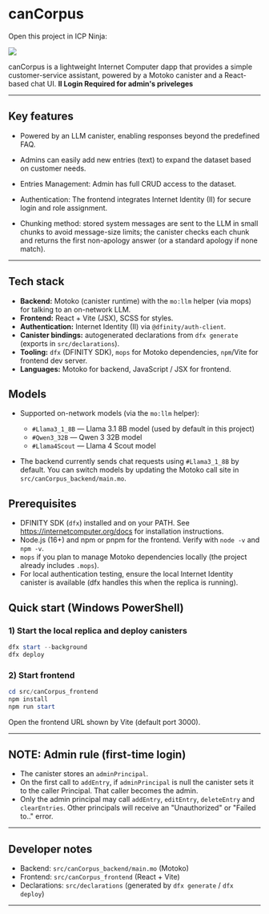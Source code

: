 # canCorpus
Open this project in ICP Ninja:

[![](https://icp.ninja/assets/open.svg)](https://icp.ninja/i?g=https://github.com/XenomLight/canCorpus)

canCorpus is a lightweight Internet Computer dapp that provides a simple customer-service assistant, powered by a Motoko canister and a React-based chat UI. **II Login Required for admin's priveleges**

---

## Key features

- Powered by an LLM canister, enabling responses beyond the predefined FAQ.

- Admins can easily add new entries (text) to expand the dataset based on customer needs.

- Entries Management: Admin has full CRUD access to the dataset.

- Authentication: The frontend integrates Internet Identity (II) for secure login and role assignment.

- Chunking method: stored system messages are sent to the LLM in small chunks to avoid message-size limits; the canister checks each chunk and returns the first non-apology answer (or a standard apology if none match).
---

## Tech stack

- **Backend:** Motoko (canister runtime) with the `mo:llm` helper (via mops) for talking to an on-network LLM.
- **Frontend:** React + Vite (JSX), SCSS for styles.
- **Authentication:** Internet Identity (II) via `@dfinity/auth-client`.
- **Canister bindings:** autogenerated declarations from `dfx generate` (exports in `src/declarations`).
- **Tooling:** `dfx` (DFINITY SDK), `mops` for Motoko dependencies, `npm`/Vite for frontend dev server.
- **Languages:** Motoko for backend, JavaScript / JSX for frontend.

## Models

- Supported on-network models (via the `mo:llm` helper):
	- `#Llama3_1_8B` — Llama 3.1 8B model (used by default in this project)
	- `#Qwen3_32B` — Qwen 3 32B model
	- `#Llama4Scout` — Llama 4 Scout model

- The backend currently sends chat requests using `#Llama3_1_8B` by default. You can switch models by updating the Motoko call site in `src/canCorpus_backend/main.mo`.

## Prerequisites

- DFINITY SDK (`dfx`) installed and on your PATH. See https://internetcomputer.org/docs for installation instructions.
- Node.js (16+) and npm or pnpm for the frontend. Verify with `node -v` and `npm -v`.
- `mops` if you plan to manage Motoko dependencies locally (the project already includes `.mops`).
- For local authentication testing, ensure the local Internet Identity canister is available (dfx handles this when the replica is running).

## Quick start (Windows PowerShell)

### 1) Start the local replica and deploy canisters

```powershell
dfx start --background
dfx deploy
```

### 2) Start frontend

```powershell
cd src/canCorpus_frontend
npm install
npm run start
```

Open the frontend URL shown by Vite (default port 3000).

---

## NOTE: Admin rule (first-time login)

- The canister stores an `adminPrincipal`.
- On the first call to `addEntry`, if `adminPrincipal` is null the canister sets it to the caller Principal. That caller becomes the admin.
- Only the admin principal may call `addEntry`, `editEntry`, `deleteEntry` and `clearEntries`. Other principals will receive an "Unauthorized" or "Failed to.." error.

---

## Developer notes

- Backend: `src/canCorpus_backend/main.mo` (Motoko)
- Frontend: `src/canCorpus_frontend` (React + Vite)
- Declarations: `src/declarations` (generated by `dfx generate` / `dfx deploy`)
---



